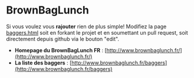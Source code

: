 BrownBagLunch
=============

Si vous voulez vous **rajouter** rien de plus simple! Modifiez la page [baggers.html](https://github.com/nrichand/BrownBagLunch/blob/gh-pages/baggers.html) soit en forkant le projet et en soumettant un pull request, soit directement depuis github via le bouton "edit".

* **Homepage du BrownBagLunch FR** : [http://www.brownbaglunch.fr/](http://www.brownbaglunch.fr/)
* **La liste des baggers** : [http://www.brownbaglunch.fr/baggers](http://www.brownbaglunch.fr/baggers)

